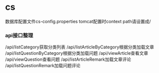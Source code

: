 # cs
  数据库配置文件cs-config.properties
  tomcat配置时context path请设置成/

### api接口整理
/api/listCategory获取分类列表
/api/listArticleByCategory根据分类加载文章
/api/listQuestionByCategory根据分类加载问题
/api/viewArticle查看文章
/api/viewQuestion查看问题
/api/listArticleRemark加载文章评论
/api/listQuestionRemark加载问题评论

